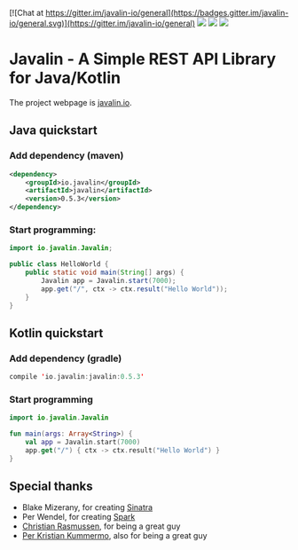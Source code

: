 [![Chat at https://gitter.im/javalin-io/general](https://badges.gitter.im/javalin-io/general.svg)](https://gitter.im/javalin-io/general)
![](https://img.shields.io/travis/tipsy/javalin.svg) 
![](https://img.shields.io/github/license/tipsy/javalin.svg)
![](https://img.shields.io/maven-central/v/io.javalin/javalin.svg)

# Javalin - A Simple REST API Library for Java/Kotlin

The project webpage is [javalin.io](https://javalin.io).

## Java quickstart

### Add dependency (maven)

```xml
<dependency>
    <groupId>io.javalin</groupId>
    <artifactId>javalin</artifactId>
    <version>0.5.3</version>
</dependency>
```

### Start programming:

```java
import io.javalin.Javalin;

public class HelloWorld {
    public static void main(String[] args) {
        Javalin app = Javalin.start(7000);
        app.get("/", ctx -> ctx.result("Hello World"));
    }
}
```

## Kotlin quickstart

### Add dependency (gradle)
```kotlin
compile 'io.javalin:javalin:0.5.3'
```

### Start programming
```kotlin
import io.javalin.Javalin

fun main(args: Array<String>) {
    val app = Javalin.start(7000)
    app.get("/") { ctx -> ctx.result("Hello World") }
}
```

## Special thanks
* Blake Mizerany, for creating [Sinatra](http://www.sinatrarb.com/)
* Per Wendel, for creating [Spark](http://sparkjava.com/)
* [Christian Rasmussen](https://github.com/chrrasmussen), for being a great guy
* [Per Kristian Kummermo](https://github.com/pkkummermo), also for being a great guy
